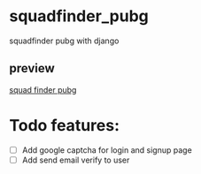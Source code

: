 # squadfinder_pubg
 squadfinder pubg with django
## preview
[squad finder pubg](https://squadfinder-alizabetpoor.fandogh.cloud)
# Todo features:
- [ ] Add google captcha for login and signup page
- [ ] Add send email verify to user
